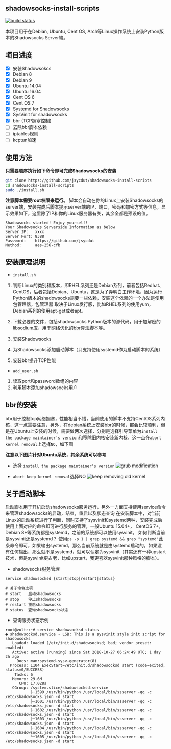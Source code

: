 ## shadowsocks-install-scripts
[![build status](https://travis-ci.org/jsycdut/shadowsocks-install-scripts.svg?branch=master)](https://travis-ci.org/jsycdut/shadowsocks-install-scripts)

本项目用于在Debian, Ubuntu, Cent OS, Arch等Linux操作系统上安装Python版本的Shadowsocks Server端。

## 项目进度
- [x] 安装Shadowsokcs
- [x] Debian 8 
- [x] Debian 9
- [x] Ubuntu 14.04  
- [x] Ubuntu 16.04
- [x] Cent OS 6 
- [x] Cent OS 7
- [x] Systemd for Shadowsocks
- [x] SysVinit for shadowsocks
- [x] bbr (TCP拥塞控制)
- [ ] 去除bbr脚本依赖
- [ ] iptables规则
- [ ] kcptun加速
## 使用方法
**只需要顺序执行如下命令即可完成Shadowsocks的安装**
```bash
git clone https://github.com/jsycdut/shadowsocks-install-scripts
cd shadowsocks-install-scripts
sudo ./install.sh
```
**注意脚本需要root权限来运行。**
脚本会自动在你的Linux上安装Shadowsocks的server端，安装完成后脚本提示server端的IP，端口，密码和加密方式等信息，显示效果如下，这里除了IP和你的Linux服务器有关，其余全都是预设的值。

```
Shadowsocks started! Enjoy yourself!
Your Shadowsocks Serverside Information as below
Server IP:   xxxx
Server Port: 8388
Password:    https://github.com/jsycdut
Method:      aes-256-cfb
```
## 安装原理说明
* `install.sh`

1. 判断Linux的类别和版本，即RHEL系列还是Debian系列，前者包括Redhat、CentOS，后者包括Debian、Ubuntu，这是为了弄明白工作环境，因为运行Python版本的shadowsocks需要一些依赖，安装这个依赖的一个办法是使用包管理器，包管理器	取决于Linux发行版，比如RHEL系列的使用yum，Debian系列的使用apt-get或者apt。

2. 下载必要的文件，包括shadowsocks Python版本的源代码，用于加解密的libsodium库，用于网络优化的bbr算法脚本等。

3. 安装Shadowsocks

4. 为Shadowsocks添加启动脚本（只支持使用systemd作为启动脚本的系统）

5. 安装bbr提升TCP性能

* `add_user.sh`

1. 读取port和password数组的内容
2. 利用脚本添加shadowsocks用户

## bbr的安装
bbr用于控制tcp网络拥塞，性能相当不错，当前使用的脚本不支持CentOS系列内核，这一点需要注意，另外，在debian系统上安装bbr的时候，都会比较顺利，但是在Ubuntu上安装的时候，需要做两次选择，分别是选择引导菜单为`install the package maintainer's version`和移除旧内核安装新内核，这一点在`abort kernel removal`上选择`NO`，如下图

**注意以下图片针对Ubuntu系统，其余系统可以参考**

* 选择 `install the package maintainer's version`
![grub modification](https://raw.githubusercontent.com/jsycdut/shadowsocks-install-scripts/master/media/ubuntu-bbr-installation.png)


* `abort keep kernel removal`选择NO
![keep removing old kernel](https://raw.githubusercontent.com/jsycdut/shadowsocks-install-scripts/master/media/no-abort-removal.png)


## 关于启动脚本

启动脚本用于开机启动shadowsocks服务运行，另外一方面支持使用service命令来管理shadowsocks的启动，结束，重启以及状态查询
在安装脚本中，对当前Linux的启动系统进行了判断，同时支持了sysvinit和systemd两种，安装完成后使用上面对应的命令即可进行服务的管理，一般Ubuntu 15.04+， CentOS 7+， Debian 8+等系统都是systemd，之前的系统都可以使用sysvinit。
如何判断当前是sysvinit还是systemd？ 使用`ps -p 1 | grep systemd && grep "systemd"`此条命令即可，如果输出systemd，那么当前系统就是由systemd启动的，如果没有任何输出，那么就不是systemd，就可以认定为sysvinit（其实还有一种upstart技术，但是sysvinit更古老，比如upstart，我更喜欢sysvinit那种风格的脚本）。

* shadowsocks服务管理
```
service shadowsocksd {start|stop|restart|status}

# 关于命令选项
# start   启动shadowsocks
# stop    停止shadowsocks
# restart 重启shadowsocks
# status  查询shadowsocks状态
```

* 查询服务状态示例
```
root@vultr:~# service shadowsocksd status
● shadowsocksd.service - LSB: This is a sysvinit style init script for shadowsocks
   Loaded: loaded (/etc/init.d/shadowsocksd; bad; vendor preset: enabled)
   Active: active (running) since Sat 2018-10-27 06:24:49 UTC; 1 day 2h ago
     Docs: man:systemd-sysv-generator(8)
  Process: 1104 ExecStart=/etc/init.d/shadowsocksd start (code=exited, status=0/SUCCESS)
    Tasks: 6
   Memory: 29.6M
      CPU: 17.028s
   CGroup: /system.slice/shadowsocksd.service
           ├─1599 /usr/bin/python /usr/local/bin/ssserver -qq -c /etc/shadowsocks.json -d start
           ├─1601 /usr/bin/python /usr/local/bin/ssserver -qq -c /etc/shadowsocks.json -d start
           ├─1602 /usr/bin/python /usr/local/bin/ssserver -qq -c /etc/shadowsocks.json -d start
           ├─1603 /usr/bin/python /usr/local/bin/ssserver -qq -c /etc/shadowsocks.json -d start
           ├─1604 /usr/bin/python /usr/local/bin/ssserver -qq -c /etc/shadowsocks.json -d start
           └─1605 /usr/bin/python /usr/local/bin/ssserver -qq -c /etc/shadowsocks.json -d start
```

